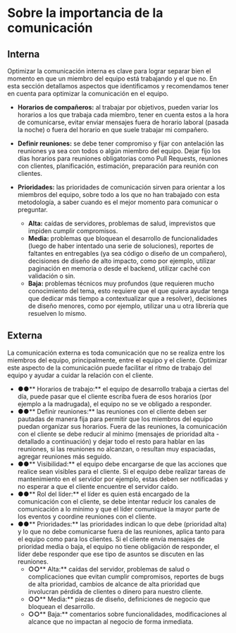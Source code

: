 <!-- TITLE: Comunicacion -->
<!-- SUBTITLE: A quick summary of Comunicacion -->

# Sobre la importancia de la comunicación
## Interna

Optimizar la comunicación interna es clave para lograr separar bien el momento en que un miembro del equipo está trabajando y el que no. En esta sección detallamos aspectos que identificamos y recomendamos tener en cuenta para optimizar la comunicación en el equipo.

- **Horarios de compañeros:** al trabajar por objetivos, pueden variar los horarios a los que trabaja cada miembro, tener en cuenta estos a la hora de comunicarse, evitar enviar mensajes fuera de horario laboral (pasada la noche) o fuera del horario en que suele trabajar mi compañero.

- **Definir reuniones:** se debe tener compromiso y fijar con antelación las reuniones ya sea con todos o algún miembro del equipo. Dejar fijo los días horarios para reuniones obligatorias como Pull Requests, reuniones con clientes, planificación, estimación, preparación para reunión con clientes.
- **Prioridades:** las prioridades de comunicación sirven para orientar a los miembros del equipo, sobre todo a los que no han trabajado con esta metodología, a saber cuando es el mejor momento para comunicar o preguntar.
  - **Alta:** caídas de servidores, problemas de salud, imprevistos que impiden cumplir compromisos.
  - **Media:** problemas que bloquean el desarrollo de funcionalidades (luego de haber intentado una serie de soluciones), reportes de faltantes en entregables (ya sea código o diseño de un compañero), decisiones de diseño de alto impacto, como por ejemplo, utilizar paginación en memoria o desde el backend, utilizar caché con validación o sin.
  - **Baja:** problemas técnicos muy profundos (que requieren mucho conocimiento del tema, esto requiere que el que quiera ayudar tenga que dedicar más tiempo a contextualizar que a resolver), decisiones de diseño menores, como por ejemplo, utilizar una u otra librería que resuelven lo mismo.

## Externa

 La comunicación externa es toda comunicación que no se realiza entre los miembros del equipo, principalmente, entre el equipo y el cliente. Optimizar este aspecto de la comunicación puede facilitar el ritmo de trabajo del equipo y ayudar a cuidar la relación con el cliente.

- **●●**** Horarios de trabajo:** el equipo de desarrollo trabaja a ciertas del día, puede pasar que el cliente escriba fuera de esos horarios (por ejemplo a la madrugada), el equipo no se ve obligado a responder.
- **●●**** Definir reuniones:** las reuniones con el cliente deben ser pautadas de manera fija para permitir que los miembros del equipo puedan organizar sus horarios. Fuera de las reuniones, la comunicación con el cliente se debe reducir al mínimo (mensajes de prioridad alta - detallado a continuación) y dejar todo el resto para hablar en las reuniones, si las reuniones no alcanzan, o resultan muy espaciadas, agregar reuniones más seguido.
- **●●**** Visibilidad:** el equipo debe encargarse de que las acciones que realice sean visibles para el cliente. Si el equipo debe realizar tareas de mantenimiento en el servidor por ejemplo, estas deben ser notificadas y no esperar a que el cliente encuentre el servidor caído.
- **●●**** Rol del líder:** el líder es quien está encargado de la comunicación con el cliente, se debe intentar reducir los canales de comunicación a lo mínimo y que el líder comunique la mayor parte de los eventos y coordine reuniones con el cliente.
- **●●**** Prioridades:** las prioridades indican lo que debe (prioridad alta) y lo que no debe comunicarse fuera de las reuniones, aplica tanto para el equipo como para los clientes. Si el cliente envía mensajes de prioridad media o baja, el equipo no tiene obligación de responder, el líder debe responder que ese tipo de asuntos se discuten en las reuniones.
  - **○○**** Alta:** caídas del servidor, problemas de salud o complicaciones que evitan cumplir compromisos, reportes de bugs de alta prioridad, cambios de alcance de alta prioridad que involucran pérdida de clientes o dinero para nuestro cliente.
  - **○○**** Media:** piezas de diseño, definiciones de negocio que bloquean el desarrollo.
  - **○○**** Baja:** comentarios sobre funcionalidades, modificaciones al alcance que no impactan al negocio de forma inmediata.